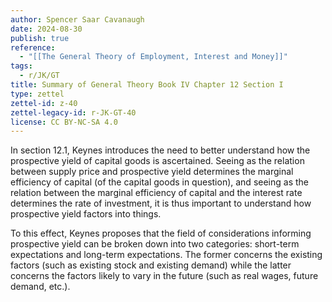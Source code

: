 ```yaml
---
author: Spencer Saar Cavanaugh
date: 2024-08-30
publish: true
reference:
  - "[[The General Theory of Employment, Interest and Money]]"
tags:
  - r/JK/GT
title: Summary of General Theory Book IV Chapter 12 Section I
type: zettel
zettel-id: z-40
zettel-legacy-id: r-JK-GT-40
license: CC BY-NC-SA 4.0
---
```


In section 12.1, Keynes introduces the need to better understand how the prospective yield of capital goods is ascertained. Seeing as the relation between supply price and prospective yield determines the marginal efficiency of capital (of the capital goods in question), and seeing as the relation between the marginal efficiency of capital and the interest rate determines the rate of investment, it is thus important to understand how prospective yield factors into things.

To this effect, Keynes proposes that the field of considerations informing prospective yield can be broken down into two categories: short-term expectations and long-term expectations. The former concerns the existing factors (such as existing stock and existing demand) while the latter concerns the factors likely to vary in the future (such as real wages, future demand, etc.).
